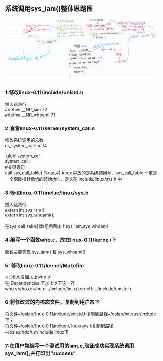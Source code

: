 ## 系统调用sys_iam()整体思路图
![](pic/sys_iam().png)

### 1:修改linux-0.11/include/unistd.h
插入这两行</br>
#define __NR_iam        72</br>
#define __NR_whoami   	73</br>
### 2:查看linux-0.11/kernel/system_call.s

修改系统调用的总数</br>
nr_system_calls = 74</br>
</br>
.globl system_call</br>
system_call:</br>
 #关键语句</br>
call sys_call_table(,%eax,4)   #eax 中放的是系统调用号，sys_call_table 一定是一个函数指针数组的起始地址，定义在 include/linux/sys.h 中</br>
### 3:修改linux-0.11/inclue/linux/sys.h
插入这两行</br>
extern int sys_iam();     </br> 
extern int sys_whoami(); </br>
</br>
在sys_call_table[]数组后面加上sys_iam,sys_whoami  </br>
### 4:编写一个函数who.c，放在linux-0.11/kernel/下
函数主要实现 sys_iam() 和 sys_whoami()
### 5: 修改linux-0.11/kernel/Makefile
在OBJS后面加上who.o </br>
在 Dependencies:下加上以下这一行</br>
who.s who.o: who.c ../include/linux/kernel.h ../include/unistd.h
### 6:将修改过的内核态文件，复制到用户态下
将文件~/oslab/linux-0.11/include/unistd.h复制到路径~/oslab/hdc/usr/include下；</br>
将文件~/oslab/linux-0.11/include/linux/sys.h复制到路径~/oslab/hdc/usr/include/linux下。</br>
### 7:在用户端编写一个测试用的iam.c,验证成功实现系统调用sys_iam(),并打印出"success"
